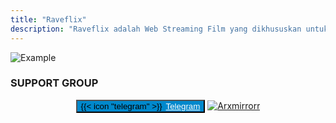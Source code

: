 ```yaml
---
title: "Raveflix"
description: "Raveflix adalah Web Streaming Film yang dikhususkan untuk menonton melalui Aplikasi Rave"
---
```


 <style>

</style>
 
![Example](img/cloudstream.jpg "Image caption")

 <div style="margin-top: 15px">
 <script type='text/javascript' src='https://assets.trakteer.id/js/trbtn-overlay.min.js'></script><script type='text/javascript' class='troverlay'>(function() {var trbtnId = trbtnOverlay.init('Donasi','#ef4444','https://trakteer.id/levi-rave/tip/embed/modal','https://cdn.trakteer.id/images/embed/trbtn-icon.png?date=18-11-2023','40','inline');trbtnOverlay.draw(trbtnId);})();</script>
</div>



### SUPPORT GROUP
<div align="center">
<button
type="button"
data-te-ripple-init
data-te-ripple-color="light"
class="ripple-surface-light shadow-lg mb-2 rounded px-6 pb-2 pt-2.5 text-xs font-semibold uppercase text-white shadow-md transition duration-150 ease-in-out hover:shadow-lg focus:shadow-lg focus:outline-none focus:ring-0 active:shadow-lg"
style="background-color: #0088cc;">
<span style="margin-right: 2px;">{{< icon "telegram" >}}</span>
<a class="font-semibold uppercase text-white" style="color: #fff; font-family: 'Montserrat', Sans-Serif;" href="https://t.me/arxmirrorr" target="_blank">Telegram
</a>
</button>


<a href="https://t.me/arxmirrorr" target="_blank">
    <img src="https://img.shields.io/endpoint?style=social&url=https%3A%2F%2Frunkit.io%2Fdamiankrawczyk%2Ftelegram-badge%2Fbranches%2Fmaster%3Furl%3Dhttps%3A%2F%2Ft.me%2Farxmirrorr" alt="Arxmirrorr">
</a>

</div>
